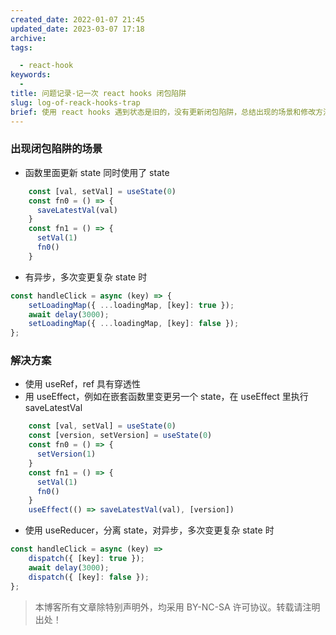 ```yaml
---
created_date: 2022-01-07 21:45
updated_date: 2023-03-07 17:18
archive:
tags:

  - react-hook
keywords:
  -
title: 问题记录-记一次 react hooks 闭包陷阱
slug: log-of-reack-hooks-trap
brief: 使用 react hooks 遇到状态是旧的，没有更新闭包陷阱，总结出现的场景和修改方法
---
```



### 出现闭包陷阱的场景

- 函数里面更新 state 同时使用了 state

```JavaScript
    const [val, setVal] = useState(0)
    const fn0 = () => {
      saveLatestVal(val)
    }
    const fn1 = () => {
      setVal(1)
      fn0()
    }
```

- 有异步，多次变更复杂 state 时

```JavaScript
const handleClick = async (key) => {
	setLoadingMap({ ...loadingMap, [key]: true });
	await delay(3000);
	setLoadingMap({ ...loadingMap, [key]: false });
};
```

### 解决方案

- 使用 useRef，ref 具有穿透性
- 用 useEffect，例如在嵌套函数里变更另一个 state，在 useEffect 里执行 saveLatestVal

```JavaScript
    const [val, setVal] = useState(0)
    const [version, setVersion] = useState(0)
    const fn0 = () => {
      setVersion(1)
    }
    const fn1 = () => {
      setVal(1)
      fn0()
    }
    useEffect(() => saveLatestVal(val), [version])
```

- 使用 useReducer，分离 state，对异步，多次变更复杂 state 时

```JavaScript
const handleClick = async (key) =>
	dispatch({ [key]: true });
	await delay(3000);
	dispatch({ [key]: false });
};
```

> 本博客所有文章除特别声明外，均采用 BY-NC-SA 许可协议。转载请注明出处！
